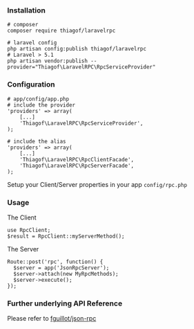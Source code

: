 ### Installation

    # composer
    composer require thiagof/laravelrpc

    # laravel config
    php artisan config:publish thiagof/laravelrpc
    # Laravel > 5.1
    php artisan vendor:publish --provider="Thiagof\LaravelRPC\RpcServiceProvider"



### Configuration

    # app/config/app.php
    # include the provider
    'providers' => array(
        [...]
        'Thiagof\LaravelRPC\RpcServiceProvider',
    );

    # include the alias
    'providers' => array(
        [...]
        'Thiagof\LaravelRPC\RpcClientFacade',
        'Thiagof\LaravelRPC\RpcServerFacade',
    );

Setup your Client/Server properties in your app `config/rpc.php`

### Usage

The Client

    use RpcClient;
    $result = RpcClient::myServerMethod();

The Server
    
    Route::post('rpc', function() {
      $server = app('JsonRpcServer');
      $server->attach(new MyRpcMethods);
      $server->execute();
    });


### Further underlying API Reference

Please refer to [fguillot/json-rpc](https://github.com/fguillot/JsonRPC)